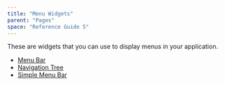 ```yaml
---
title: "Menu Widgets"
parent: "Pages"
space: "Reference Guide 5"
---
```



These are widgets that you can use to display menus in your application.

*   [Menu Bar](Menu+Bar)
*   [Navigation Tree](Navigation+Tree)
*   [Simple Menu Bar](Simple+Menu+Bar)
